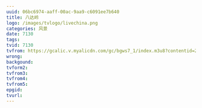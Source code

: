 ```yaml
---
uuid: 06bc6974-aaff-00ac-9aa9-c6091ee7b640
title: 八达岭
logo: /images/tvlogo/livechina.png
categories: 风景
date: 7130
tags:
tvid: 7130
tvfrom: https://gcalic.v.myalicdn.com/gc/bgws7_1/index.m3u8?contentid=2820180516001
wrong:
backgound:
tvform2:
tvfrom3:
tvfrom4:
tvfrom5:
epgid:
tvurl:
---
```


